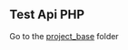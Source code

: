 ## Test Api PHP

Go to the [project_base](https://github.com/sergiojrm02/test-back-end-php/tree/master/project_base) folder
